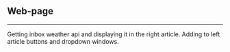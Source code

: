 ## Web-page

---

Getting inbox weather api and displaying it in the right article.
Adding to left article buttons and dropdown windows.
